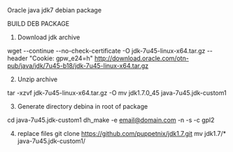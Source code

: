 Oracle java jdk7 debian package

BUILD DEB PACKAGE
1. Download jdk archive 

  wget --continue --no-check-certificate -O jdk-7u45-linux-x64.tar.gz --header "Cookie: gpw_e24=h" http://download.oracle.com/otn-pub/java/jdk/7u45-b18/jdk-7u45-linux-x64.tar.gz

2. Unzip archive 

  tar -xzvf jdk-7u45-linux-x64.tar.gz -O 
  mv jdk1.7.0_45 java-7u45.jdk-custom1

3. Generate directory debina in root of package

  cd java-7u45.jdk-custom1 
  dh_make -e email@domain.com -n -s -c gpl2

4. replace files
  git clone https://github.com/puppetnix/jdk1.7.git
  mv jdk1.7/* java-7u45.jdk-custom1/
